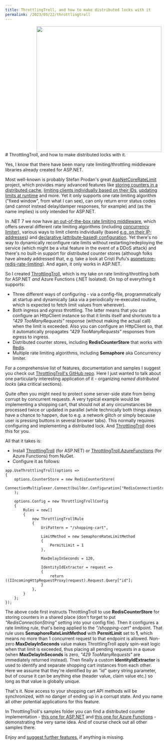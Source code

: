 ```yaml
---
title: ThrottlingTroll, and how to make distributed locks with it
permalink: /2023/05/22/throttlingtroll
---
```

<img src="{{ site.url }}/images/throttlingtroll/teaser.svg" width="400px" style="padding-left:100px">
# ThrottlingTroll, and how to make distributed locks with it.

Yes, I know that there have been many rate limiting/throttling middleware libraries already created for ASP.NET. 

Most well-known is probably Stefan Prodan's great [AspNetCoreRateLimit](https://github.com/stefanprodan/AspNetCoreRateLimit) project, which provides many advanced features like [storing counters in a distributed cache](https://github.com/stefanprodan/AspNetCoreRateLimit/wiki/Using-Redis-as-a-distributed-counter-store), [limiting clients individually based on their IDs](https://github.com/stefanprodan/AspNetCoreRateLimit/wiki/ClientRateLimitMiddleware#setup), [updating limits at runtime](https://github.com/stefanprodan/AspNetCoreRateLimit/wiki/IpRateLimitMiddleware#update-rate-limits-at-runtime) and more. Yet it only supports one rate limiting algorithm ("fixed window", from what I can see), can only return error status codes (and cannot instead delay/damper responses, for example) and (as the name implies) is only intended for ASP.NET.

In .NET 7 we now have [an out-of-the-box rate limiting middleware](https://learn.microsoft.com/en-us/aspnet/core/performance/rate-limit?view=aspnetcore-7.0), which offers several different rate limiting algorithms (including [concurrency limiter](https://learn.microsoft.com/en-us/aspnet/core/performance/rate-limit?view=aspnetcore-7.0#concurrency-limiter)), various ways to limit clients individually (based [e.g. on their IP-addresses](https://learn.microsoft.com/en-us/aspnet/core/performance/rate-limit?view=aspnetcore-7.0#limiter-with-onrejected-retryafter-and-globallimiter)) and [declarative (attribute-based) configuration](https://learn.microsoft.com/en-us/aspnet/core/performance/rate-limit?view=aspnetcore-7.0#enableratelimiting-and-disableratelimiting-attributes). Yet there's no way to dynamically reconfigure rate limits without restarting/redeploying the service (which might be a vital feature in the event of a DDoS attack) and there's no built-in support for distributed counter stores (although folks have already addressed that, e.g. take a look at Cristi Pufu's [aspnetcore-redis-rate-limiting](https://github.com/cristipufu/aspnetcore-redis-rate-limiting)). And again, it only works in ASP.NET.

So I created [ThrottlingTroll](https://github.com/scale-tone/ThrottlingTroll#throttlingtroll), which is my take on rate limiting/throttling both for ASP.NET _and_ Azure Functions (.NET Isolated). On top of everything it supports: 
* Three different ways of configuring - via a config-file, programmatically at startup and dynamically (aka via a periodically re-executed routine, which is expected to fetch limit values from wherever).
* Both ingress and _egress_ throttling. The latter means that you can configure an HttpClient instance so that it limits itself and shortcuts to a *"429 TooManyRequests"* response (without making the actual call) when the limit is exceeded. Also you can configure an HttpClient so, that it automatically propagates *"429 TooManyRequests"* responses from egress to ingress.
* Distributed counter stores, including **RedisCounterStore** that works with [Redis](https://redis.io/).
* Multiple rate limiting algorithms, including **Semaphore** aka Concurrency limiter.

For a comprehensive list of features, documentation and samples I suggest you check out [ThrottlingTroll's GitHub repo](https://github.com/scale-tone/ThrottlingTroll). Here I just wanted to talk about one particularly interesting application of it - organizing *named distributed locks* (aka critical sections).

Quite often you might need to protect some server-side state from being corrupt by concurrent requests. A very typical example would be implementing a shopping cart, that should not at any circumstances be processed twice or updated in parallel (while technically both things always have a chance to happen, due to e.g. a network glitch or simply because user is pressing buttons in several browser tabs). This normally requires configuring and implementing a distributed lock. And [ThrottlingTroll](https://github.com/scale-tone/ThrottlingTroll) does this for you.

All that it takes is:
* Install [ThrottlingTroll](https://www.nuget.org/packages/ThrottlingTroll) (for ASP.NET) or [ThrottlingTroll.AzureFunctions](https://www.nuget.org/packages/ThrottlingTroll.AzureFunctions) (for Azure Functions) from NuGet. 
* Configure it as follows:
```
app.UseThrottlingTroll(options =>
{
    options.CounterStore = new RedisCounterStore(
        ConnectionMultiplexer.Connect(builder.Configuration["RedisConnectionString"])
    );

    options.Config = new ThrottlingTrollConfig
    {
        Rules = new[]
        {
            new ThrottlingTrollRule
            {
                UriPattern = "/shopping-cart",

                LimitMethod = new SemaphoreRateLimitMethod
                {
                    PermitLimit = 1
                },

                MaxDelayInSeconds = 120,

                IdentityIdExtractor = request =>
                {
                    return ((IIncomingHttpRequestProxy)request).Request.Query["id"];
                }
            },
        }
    };
});
```

The above code first instructs ThrottlingTroll to use **RedisCounterStore** for storing counters in a shared place (don't forget to put *"RedisConnectionString"* setting into your config file).
Then it configures a rate limiting rule, that's being applied to the *"/shopping-cart"* endpoint. 
That rule uses **SemaphoreRateLimitMethod** with **PermitLimit** set to **1**, which means no more than 1 concurrent request to that endpoint is allowed.
Non-zero **MaxDelayInSeconds** value makes ThrottlingTroll apply spin-wait logic when that limit is exceeded, thus placing all pending requests in a queue (when **MaxDelayInSeconds** is zero, *"429 TooManyRequests"* are immediately returned instead).
Then finally a custom **IdentityIdExtractor** is used to identify and separate shopping cart instances from each other. Here we assume that they're identified by an *"id"* query string parameter, but of course it can be anything else (header value, claim value etc.) so long as that value is globally unique.

That's it. Now access to your shopping cart API methods will be synchronized, with no danger of ending up in a corrupt state. And you name all other potential applications for this feature.

In ThrottlingTroll's samples folder you can find a distributed counter implementation - [this one for ASP.NET](https://github.com/scale-tone/ThrottlingTroll/blob/edf507430262a785a55275432d8fb0e113a4062b/samples/ThrottlingTrollSampleFunction/Program.cs#L243) and [this one for Azure Functions](https://github.com/scale-tone/ThrottlingTroll/blob/edf507430262a785a55275432d8fb0e113a4062b/samples/ThrottlingTrollSampleWeb/Program.cs#L266) - demonstrating the very same idea. 
And of course check out all other samples there. 

Enjoy and [suggest further features](https://github.com/scale-tone/ThrottlingTroll/issues), if anything is missing.
